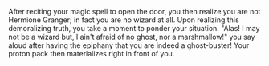 After reciting your magic spell to open the door, you then realize you are not Hermione Granger; 
in fact you are no wizard at all. Upon realizing this demoralizing truth, you take a moment to ponder your situation.
"Alas! I may not be a wizard but, I ain't afraid of no ghost, nor a marshmallow!" you say aloud after having the epiphany 
that you are indeed a ghost-buster! Your proton pack then materializes right in front of you.

 
